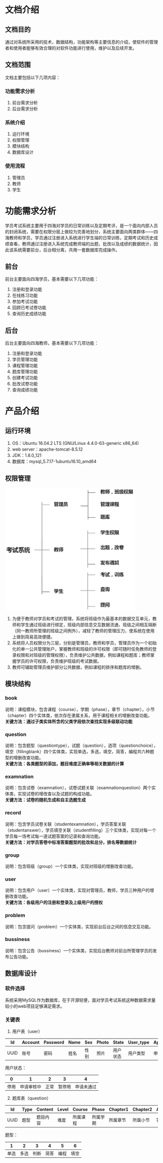 # 文档介绍
## 文档目的
通过对系统所采用的技术，数据结构，功能架构等主要信息的介绍，使软件的管理者和使用者能够有效合理的对软件功能进行使用，维护以及后续开发。
## 文档范围
文档主要包括以下几项内容：
### 功能需求分析
1. 前台需求分析
2. 后台需求分析 
### 系统介绍
1. 运行环境
2. 权限管理
3. 模块结构
4. 数据库设计
### 使用流程
1. 管理员
2. 教师
3. 学生
# 功能需求分析
学员考试系统主要用于四海对学员的日常训练以及定期考评，是一个面向内部人员的封闭系统，需要在权限分层上做较为完善地划分，系统主要面向两类群体——四海教师和学员，学员通过注册进入系统进行学生端的日常训练，定期考试和历史成绩查看，教师通过注册进入系统完成教师端的出题，批改以及成绩的数据统计，因此该系统需要前台，后台相分离，共用一套数据库完成操作。
## 前台
前台主要面向四海学员，基本需要以下几项功能：
1. 注册和登录功能
2. 在线练习功能
3. 参加考试功能
5. 回顾已考试卷功能
4. 查询历史成绩功能
## 后台
后台主要面向四海教师，基本需要以下几项功能：
1. 注册和登录功能
2. 学员管理功能
3. 课程管理功能
4. 题库管理功能
5. 创建考试功能
6. 批改试卷功能
7. 查询成绩功能
# 产品介绍
## 运行环境
1. OS：Ubuntu 16.04.2 LTS (GNU/Linux 4.4.0-63-generic x86_64)
2. web server：apache-tomcat-8.5.12
3. JDK：1.8.0_121
4. 数据库：mysql_5.7.17-1ubuntu16.10_amd64
## 权限管理
![alt text](/pic/p1.png "p1")
1. 为便于教师对学员和考试的管理，系统将班级作为最基本的数据交互单元，教师和学生通过班级进行绑定，班级内部信息交互数据流通，班级之间相互隔断（同一教师所管理的班级之间例外），减轻了教师的管理压力，使系统在使用上做到简易高效便捷。
2. 系统将人员权限分为三层，分别是管理员，教师和学员，管理员作为一个初始化的单一公共管理账户，掌握教师和班级的许可权限（即可随时任免教师的登录权限和对班级的管理权限），负责维护公共数据，例如课程和题库；教师掌握学员的许可权限，负责维护班级的考试数据。
3. 教师可辅助管理员维护部分公共数据，例如课程的排序和题库的增删。
## 模块结构
### book
说明：课程模块，包含课程（course），学期（phase），章节（chapter），小节（chapter）四个实体类，依次存在隶属关系，用于课程相关的增删改查功能。<br>
**关键方法：通过子类实体所含的父类字段依次查找实现多级联动功能**
### question
说明：包含题型（questiontype），试题（question），选项（questionchoice），填空（fillingblank）四个实体类，实现单选，多选，填空，简答，编程共六种题型的增删改查功能。<br>
**关键方法：各类题型的添加，题目难度正确率等相关数据的计算**
### examnation
说明：包含试卷（examnation），试卷试题关联（examnationquestion）两个实体类，实现试卷的增改查以及试题的构成功能。<br>
**关键方法：试卷的随机生成和自主选题生成**
### record
说明：包含学员试卷关联（studentexamnation），学员答案关联（studentanswer），学员填空关联（studentfilling）三个实体类，实现对每一个学员每一场考试每一道试题答案的记录和查询功能。<br>
**关键方法：对学员答卷中标准答案题型的批改和总分，排名等数据统计**
### group
说明：包含班级（group）一个实体类，实现对班级的增删改查功能。
### user
说明：包含用户（user）一个实体类，实现对管理员，教师，学员三种用户的增删改查功能。<br>
**关键方法：各级用户的注册和登录及上级用户的授权**
### problem
说明：包含提问（problem）一个实体类，实现前台后台之间的信息交互功能。
### bussiness
说明：包含公告（bussiness）一个实体类，实现后台教师对前台所管理学员的发布公告功能。
## 数据库设计
### 软件选择
系统采用MySQL作为数据库，在于开源轻便，面对学员考试系统这种数据需求量较小的web项目足够满足需求。
### 关键表
1. 用户表（user）

| Id | Account | Password |	Name | Sex | Photo | State | User_type | Apply_date | Register_date | Group_id |
| -- | ------- | -------- | ---- | --- | ----- | ----- | --------- | ---------- | ------------- | -------- |
| UUID | 账号 | 密码 |	姓名 | 性别 | 照片 | 用户状态	| 用户类型 | 申请日期 | 通过日期 | 班级id |

用户状态：

| 0 | 1 | 2 |	3 | 4 |
| -- | ------- | -------- | ---- | --- |
| 停用 | 申请审核中 | 正常 |	暂停用 | 申请未通过 |

2. 题库表（question）

| Id | Type | Content |	Level | Course | Phase | Chapter1 | Chapter2 | Answer | Picture | Use_times |	Right_times |	Analyse |	State	 |Teacher_id |
| -- | ------- | -------- | ---- | --- | ----- | ----- | --------- | ---------- | ------------- | -------- | --------- | ---------- | ------------- | -------- |
| UUID | 题型 | 题目内容 |	难度 | 所属课程 | 所属学期 | 所属章节	| 所属小节 | 答案 | 配图 | 使用次数 | 答对次数 | 解析 | 题目状态 | 出题人 |

题型：

| 1 | 2 | 3 |	4 | 5 | 6 |
| -- | ------- | -------- | ---- | --- | --- |
| 单选 | 多选 | 判断 |	简答 | 编程 | 填空 |
